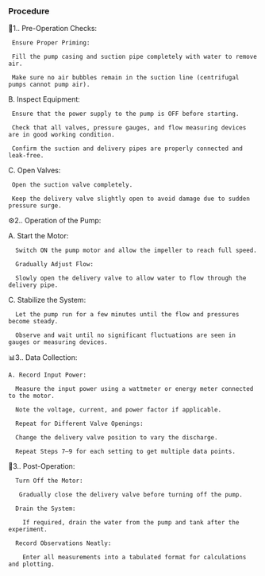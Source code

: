 ### Procedure

🔧1.. Pre-Operation Checks:

     Ensure Proper Priming:

     Fill the pump casing and suction pipe completely with water to remove air.

     Make sure no air bubbles remain in the suction line (centrifugal pumps cannot pump air).

   B. Inspect Equipment:

     Ensure that the power supply to the pump is OFF before starting.

     Check that all valves, pressure gauges, and flow measuring devices are in good working condition.

     Confirm the suction and delivery pipes are properly connected and leak-free.

   C. Open Valves:

     Open the suction valve completely.

     Keep the delivery valve slightly open to avoid damage due to sudden pressure surge.

⚙️2.. Operation of the Pump:

   A. Start the Motor:

      Switch ON the pump motor and allow the impeller to reach full speed.

      Gradually Adjust Flow:

      Slowly open the delivery valve to allow water to flow through the delivery pipe.

  C. Stabilize the System:

      Let the pump run for a few minutes until the flow and pressures become steady.

      Observe and wait until no significant fluctuations are seen in gauges or measuring devices.

📊3.. Data Collection:

 
    A. Record Input Power:

      Measure the input power using a wattmeter or energy meter connected to the motor.

      Note the voltage, current, and power factor if applicable.
 
      Repeat for Different Valve Openings:

      Change the delivery valve position to vary the discharge.

      Repeat Steps 7–9 for each setting to get multiple data points.

  🚫3.. Post-Operation:

      Turn Off the Motor:

       Gradually close the delivery valve before turning off the pump.

      Drain the System:

        If required, drain the water from the pump and tank after the experiment.

      Record Observations Neatly:

        Enter all measurements into a tabulated format for calculations and plotting.

